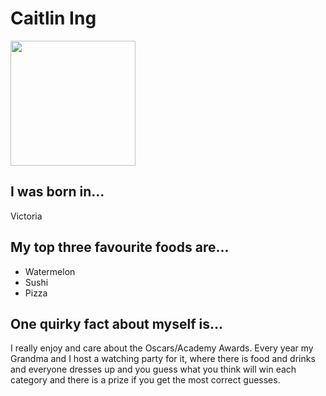 # Caitlin Ing
<img src="https://avatars1.githubusercontent.com/u/46428853?s=460&v=4" width="200" height="200" />

## I was born in...
Victoria 

## My top three favourite foods are...
* Watermelon
* Sushi
* Pizza

## One quirky fact about myself is...
I really enjoy and care about the Oscars/Academy Awards. Every year my Grandma and I host a watching party for it, where there is food and drinks and everyone dresses up and you guess what you think will win each category and there is a prize if you get the most correct guesses.

